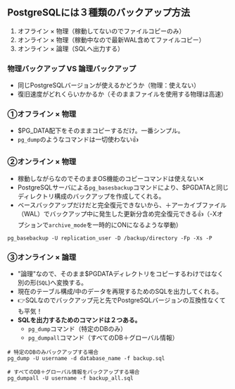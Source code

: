 ## PostgreSQLには３種類のバックアップ方法
1. オフライン × 物理（稼動してないのでファイルコピーのみ）
2. オンライン × 物理（稼動中なので最新WAL含めてファイルコピー）
3. オンライン × 論理（SQLへ出力する）

### 物理バックアップ VS 論理バックアップ
- 同じPostgreSQLバージョンが使えるかどうか（物理：使えない）
- 復旧速度がどれくらいかかるか（そのままファイルを使用する物理は高速）

### ①オフライン × 物理
- $PG_DATA配下をそのままコピーするだけ。一番シンプル。
- `pg_dump`のようなコマンドは一切使わない👍

### ②オンライン × 物理
- 稼動しながらなのでそのままOS機能のコピーコマンドは使えない✕
- PostgreSQLサーバによる`pg_basesbackup`コマンドにより、$PGDATAと同じディレクトリ構成のバックアップを作成してくれる。
- ベースバックアップだけだと完全復元できないから、＋アーカイブファイル（WAL）でバックアップ中に発生した更新分含め完全復元できる👍（-Xオプションで`archive_mode`を一時的にONになるような挙動）
```
pg_basebackup -U replication_user -D /backup/directory -Fp -Xs -P
```

### ③オンライン × 論理
- "論理"なので、そのまま$PGDATAディレクトリをコピーするわけではなく別の形(`SQL`)へ変換する。
- 現在のテーブル構成/中のデータを再現するためのSQLを出力してくれる。
- 👉SQLなのでバックアップ元と先でPostgreSQLバージョンの互換性なくても平気！
- **SQLを出力するためのコマンドは２つある。**
  - `pg_dump`コマンド（特定のDBのみ）
  - `pg_dumpall`コマンド（すべてのDB＋グローバル情報）
 
```
# 特定のDBのみバックアップする場合
pg_dump -U username -d database_name -f backup.sql
```
```
# すべてのDB＋グローバル情報をバックアップする場合
pg_dumpall -U username -f backup_all.sql
```
